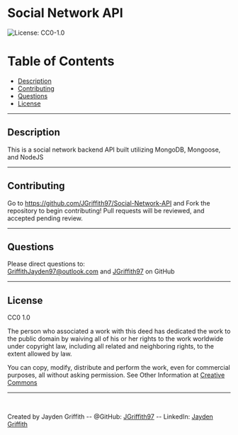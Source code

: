 # Social Network API

![License: CC0-1.0](https://licensebuttons.net/l/zero/1.0/80x15.png)

# Table of Contents

* [Description](#description)
* [Contributing](#contributing)
* [Questions](#questions)
* [License](#license)
---
## Description

This is a social network backend API built utilizing MongoDB, Mongoose, and NodeJS

---
## Contributing

Go to https://github.com/JGriffith97/Social-Network-API and Fork the repository to begin contributing! Pull requests will be reviewed, and accepted pending review.

---
## Questions

Please direct questions to:<br/>
[GriffithJayden97@outlook.com](mailto:GriffithJayden97@outlook.com) and [JGriffith97](https://github.com/JGriffith97) on GitHub

---

## License


CC0 1.0

The person who associated a work with this deed has dedicated the work to the
public domain by waiving all of his or her rights to the work worldwide under
copyright law, including all related and neighboring rights, to the extent allowed by law.

You can copy, modify, distribute and perform the work, even for commercial purposes, 
all without asking permission. See Other Information at
[Creative Commons](http://creativecommons.org/publicdomain/zero/1.0/)

---
<br/>

Created by Jayden Griffith -- @GitHub: [JGriffith97](https://github.com/JGriffith97) -- LinkedIn: [Jayden Griffith](https://www.linkedin.com/in/jayden-griffith-a3b7b9217/)